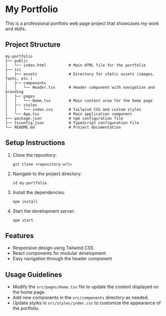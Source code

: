# My Portfolio

This is a professional portfolio web page project that showcases my work and skills.

## Project Structure

```
my-portfolio
├── public
│   └── index.html          # Main HTML file for the portfolio
├── src
│   ├── assets              # Directory for static assets (images, fonts, etc.)
│   ├── components
│   │   └── Header.tsx      # Header component with navigation and branding
│   ├── pages
│   │   └── Home.tsx        # Main content area for the home page
│   ├── styles
│   │   └── index.css       # Tailwind CSS and custom styles
│   └── App.tsx             # Main application component
├── package.json            # npm configuration file
├── tsconfig.json           # TypeScript configuration file
└── README.md               # Project documentation
```

## Setup Instructions

1. Clone the repository:
   ```
   git clone <repository-url>
   ```

2. Navigate to the project directory:
   ```
   cd my-portfolio
   ```

3. Install the dependencies:
   ```
   npm install
   ```

4. Start the development server:
   ```
   npm start
   ```

## Features

- Responsive design using Tailwind CSS
- React components for modular development
- Easy navigation through the header component

## Usage Guidelines

- Modify the `src/pages/Home.tsx` file to update the content displayed on the home page.
- Add new components in the `src/components` directory as needed.
- Update styles in `src/styles/index.css` to customize the appearance of the portfolio.
